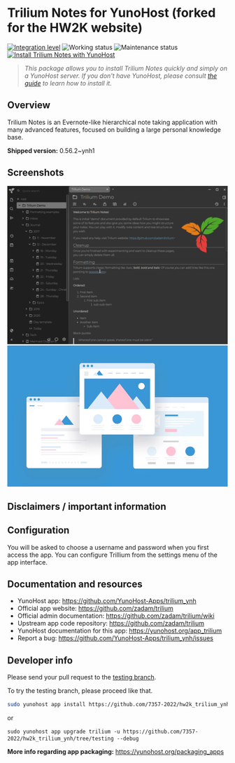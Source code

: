 <!--
N.B.: This README was automatically generated by https://github.com/YunoHost/apps/tree/master/tools/README-generator
It shall NOT be edited by hand.
-->

# Trilium Notes for YunoHost (forked for the HW2K website)

[![Integration level](https://dash.yunohost.org/integration/trilium.svg)](https://dash.yunohost.org/appci/app/trilium) ![Working status](https://ci-apps.yunohost.org/ci/badges/trilium.status.svg) ![Maintenance status](https://ci-apps.yunohost.org/ci/badges/trilium.maintain.svg)  
[![Install Trilium Notes with YunoHost](https://install-app.yunohost.org/install-with-yunohost.svg)](https://install-app.yunohost.org/?app=trilium)


> *This package allows you to install Trilium Notes quickly and simply on a YunoHost server.
If you don't have YunoHost, please consult [the guide](https://yunohost.org/#/install) to learn how to install it.*

## Overview

Trilium Notes is an Evernote-like hierarchical note taking application with many advanced features, focused on building a large personal knowledge base.


**Shipped version:** 0.56.2~ynh1


## Screenshots

![Screenshot of Trilium Notes](./doc/screenshots/screenshot.png)
![Screenshot of Trilium Notes](./doc/screenshots/example.jpg)

## Disclaimers / important information

## Configuration

You will be asked to choose a username and password when you first access the app. You can configure Trillium from the settings menu of the app interface.

## Documentation and resources

* YunoHost app: <https://github.com/YunoHost-Apps/trilium_ynh>
* Official app website: <https://github.com/zadam/trilium>
* Official admin documentation: <https://github.com/zadam/trilium/wiki>
* Upstream app code repository: <https://github.com/zadam/trilium>
* YunoHost documentation for this app: <https://yunohost.org/app_trilium>
* Report a bug: <https://github.com/YunoHost-Apps/trilium_ynh/issues>

## Developer info

Please send your pull request to the [testing branch](https://github.com/7357-2022/hw2k_trilium_ynh/tree/testing).

To try the testing branch, please proceed like that.

``` bash
sudo yunohost app install https://github.com/7357-2022/hw2k_trilium_ynh/tree/testing --debug
```
or
```
sudo yunohost app upgrade trilium -u https://github.com/7357-2022/hw2k_trilium_ynh/tree/testing --debug
```

**More info regarding app packaging:** <https://yunohost.org/packaging_apps>
